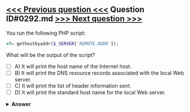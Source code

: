 [<<< Previous question <<<](0291.md)   Question ID#0292.md   [>>> Next question >>>](0293.md)
---

You run the following PHP script:
```php
<?= gethostbyaddr($_SERVER['REMOTE_ADDR']);
```
What will be the output of the script?

- [ ] A) It will print the host name of the Internet host.
- [ ] B) It will print the DNS resource records associated with the local Web server.
- [ ] C) It will print the list of header information sent.
- [ ] D) It will print the standard host name for the local Web server.

<details><summary><b>Answer</b></summary>
<p>
  Answer: <strong>A</strong>
</p>
</details>
